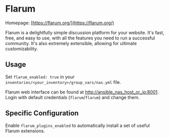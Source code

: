 # Flarum

Homepage: [https://flarum.org/](https://flarum.org/)

Flarum is a delightfully simple discussion platform for your website. It's fast, free, and easy to use, with all the features you need to run a successful community. It's also extremely extensible, allowing for ultimate customizability.

## Usage

Set `flarum_enabled: true` in your `inventories/<your_inventory>/group_vars/nas.yml` file.

Flarum web interface can be found at [http://ansible_nas_host_or_ip:8001](http://ansible_nas_host_or_ip:8001). Login with default credentials (`flarum`/`flarum`) and change them.

## Specific Configuration

Enable `flarum_plugins_enabled` to automatically install a set of useful Flarum extensions.
